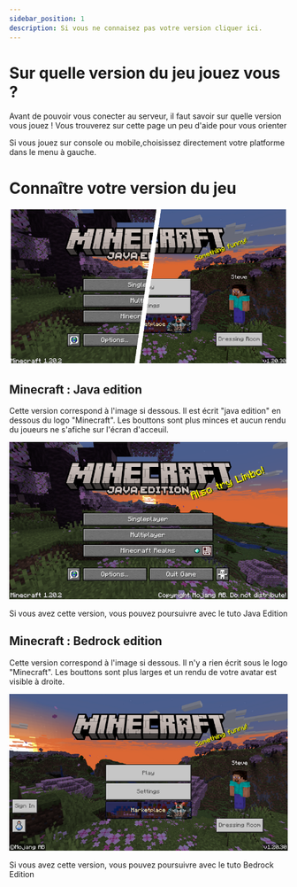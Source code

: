 ```yaml
---
sidebar_position: 1
description: Si vous ne connaisez pas votre version cliquer ici.
---
```


# Sur quelle version du jeu jouez vous ?

Avant de pouvoir vous conecter au serveur, il faut savoir sur quelle version vous jouez ! Vous trouverez sur cette page un peu d'aide pour vous orienter

Si vous jouez sur console ou mobile,choisissez directement votre platforme dans le menu à gauche.

# Connaître votre version du jeu

![Screen java ou bedrock](./img/screen/pc0.png)

## Minecraft : Java edition

Cette version correspond à l'image si dessous. Il est écrit "java edition" en dessous du logo "Minecraft". Les bouttons sont plus minces et aucun rendu du joueurs ne s'afiche sur l'écran d'acceuil.

![Screen java](./img/screen/pcjava.png)

Si vous avez cette version, vous pouvez poursuivre avec le tuto Java Edition

## Minecraft : Bedrock edition

Cette version correspond à l'image si dessous. Il n'y a rien écrit sous le logo "Minecraft". Les bouttons sont plus larges et un rendu de votre avatar est visible à droite. 

![Screen bedrock](./img/screen/pcbedrock.png)

Si vous avez cette version, vous pouvez poursuivre avec le tuto Bedrock Edition
